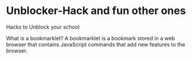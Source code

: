 # Unblocker-Hack and fun other ones
Hacks to Unblock your school

What is a bookmarklet?
A bookmarklet is a bookmark stored in a web browser that contains JavaScript commands that add new features to the browser.
